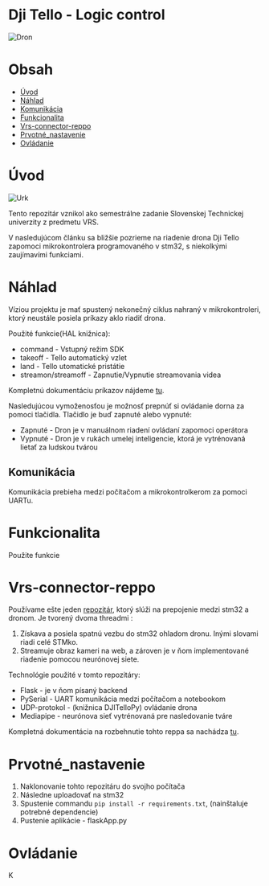 # Dji Tello - Logic control

![Dron](https://i.ytimg.com/vi/nZ1o8TMZymE/maxresdefault.jpg)

# Obsah

- [Úvod](#Úvod)
- [Náhlad](#Náhlad)
- [Komunikácia](#Komunikácia)
- [Funkcionalita](#Funkcionalita)
- [Vrs-connector-reppo](#Vrs-connector-reppo)
- [Prvotné_nastavenie](#Prvotné_nastavenie)
- [Ovládanie](#Ovládanie)

# Úvod

![Urk](https://scontent.fbts10-1.fna.fbcdn.net/v/t39.30808-6/306322762_499480958850983_2907576443193663122_n.png?_nc_cat=107&ccb=1-7&_nc_sid=09cbfe&_nc_ohc=NORjCJxOTYQAX-SmdjF&_nc_ht=scontent.fbts10-1.fna&oh=00_AfA6CxFE6rTwqjAkPdStfiKP1iWnQ1qeSIIGtprEQyf9XQ&oe=63A62F8E)

Tento repozitár vznikol ako semestrálne zadanie Slovenskej Technickej univerzity z predmetu VRS.

V nasledujúcom článku sa bližšie pozrieme na riadenie drona Dji Tello zapomoci mikrokontrolera programovaného v stm32, s niekolkými zaujímavími funkciami. 


# Náhlad

Víziou projektu je mať spustený nekonečný ciklus nahraný v mikrokontroleri, ktorý neustále posiela príkazy aklo riadiť drona.

Použité funkcie(HAL knižnica):

* command               - Vstupný režim SDK
* takeoff               - Tello automatický vzlet
* land                  - Tello utomatické pristátie
* streamon/streamoff    - Zapnutie/Vypnutie streamovania videa

Kompletnú dokumentáciu príkazov nájdeme [tu](https://terra-1-g.djicdn.com/2d4dce68897a46b19fc717f3576b7c6a/Tello%20编程相关/For%20Tello/Tello%20SDK%20Documentation%20EN_1.3_1122.pdf).

Nasledujúcou vymoženosťou je možnosť prepnúť si ovládanie dorna za pomoci tlačidla.
Tlačidlo je buď zapnuté alebo vypnuté:

*  Zapnuté - Dron je v manuálnom riadení ovládaní zapomoci operátora
*  Vypnuté - Dron je v rukách umelej inteligencie, ktorá je vytrénovaná lietať za ludskou tvárou

## Komunikácia

Komunikácia prebieha medzi počítačom a mikrokontrolkerom za pomoci UARTu.


# Funkcionalita

Použite funkcie

# Vrs-connector-reppo

Používame ešte jeden [repozitár](https://github.com/Tomas-Jurov/vrs-connector), ktorý slúži na prepojenie medzi stm32 a dronom. Je tvorený dvoma threadmi :

1.  Získava a posiela spatnú vezbu do stm32 ohladom dronu. Inými slovami riadi celé STMko.
2.  Streamuje obraz kameri na web, a zároven je v ňom implementované riadenie pomocou neurónovej siete.

Technológie použité v tomto repozitáry:
* Flask             - je v ňom písaný backend
* PySerial          - UART komunikácia medzi počítačom a notebookom
* UDP-protokol      - (knižnica DJITelloPy) ovládanie drona
* Mediapipe         - neurónova sieť vytrénovaná pre nasledovanie tváre

Kompletná dokumentácia na rozbehnutie tohto reppa sa nachádza [tu](https://github.com/Tomas-Jurov/vrs-connector/blob/main/requirements.txt).


# Prvotné_nastavenie

1. Naklonovanie tohto repozitáru do svojho počítača
2. Následne uploadovať na stm32
3. Spustenie commandu `pip install -r requirements.txt`, (nainštaluje potrebné dependencie)
4. Pustenie aplikácie - flaskApp.py

# Ovládanie

K
